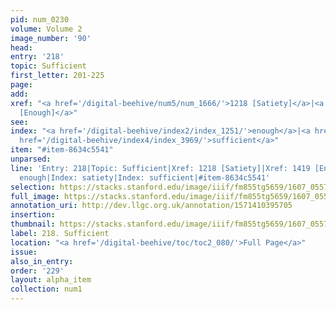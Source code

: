 ```yaml
---
pid: num_0230
volume: Volume 2
image_number: '90'
head:
entry: '218'
topic: Sufficient
first_letter: 201-225
page:
add:
xref: "<a href='/digital-beehive/num5/num_1666/'>1218 [Satiety]</a>|<a href='/digital-beehive/num6/num_2053/'>1419
  [Enough]</a>"
see:
index: "<a href='/digital-beehive/index2/index_1251/'>enough</a>|<a href='/digital-beehive/index4/index_3552/'>satiety</a>|<a
  href='/digital-beehive/index4/index_3969/'>sufficient</a>"
item: "#item-8634c5541"
unparsed:
line: 'Entry: 218|Topic: Sufficient|Xref: 1218 [Satiety]|Xref: 1419 [Enough]|Index:
  enough|Index: satiety|Index: sufficient|#item-8634c5541'
selection: https://stacks.stanford.edu/image/iiif/fm855tg5659/1607_0557/829,1495,2937,543/full/0/default.jpg
full_image: https://stacks.stanford.edu/image/iiif/fm855tg5659/1607_0557/full/full/0/default.jpg
annotation_uri: http://dev.llgc.org.uk/annotation/1571410395705
insertion:
thumbnail: https://stacks.stanford.edu/image/iiif/fm855tg5659/1607_0557/829,1495,600,180/250,/0/default.jpg
label: 218. Sufficient
location: "<a href='/digital-beehive/toc/toc2_080/'>Full Page</a>"
issue:
also_in_entry:
order: '229'
layout: alpha_item
collection: num1
---
```

